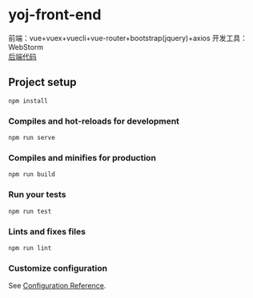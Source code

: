 # yoj-front-end
前端：vue+vuex+vuecli+vue-router+bootstrap(jquery)+axios
开发工具：WebStorm  
[后端代码](https://github.com/codeOflI/Yoj)

## Project setup

```
npm install
```

### Compiles and hot-reloads for development
```
npm run serve
```

### Compiles and minifies for production
```
npm run build
```

### Run your tests
```
npm run test
```

### Lints and fixes files
```
npm run lint
```

### Customize configuration
See [Configuration Reference](https://cli.vuejs.org/config/).


